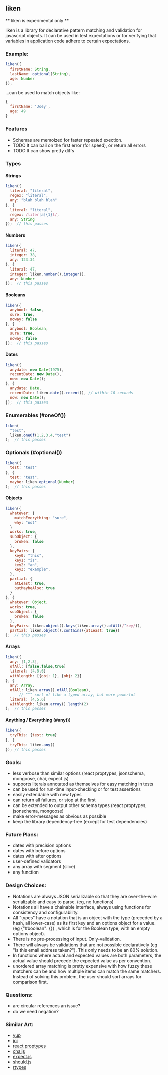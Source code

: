 ## liken

** liken is experimental only **

liken is a library for declarative pattern matching and validation for javascript objects.  It can be used in test expectations or for verifying that variables in application code adhere to certain expectations.

### Example:

```javascript
liken({
  firstName: String,
  lastName: optional(String),
  age: Number
});
```

...can be used to match objects like:
```javascript
{
  firstName: 'Joey',
  age: 49
}

```


### Features

* Schemas are memoized for faster repeated exection.
* TODO It can bail on the first error (for speed), or return all errors
* TODO It can show pretty diffs

### Types

#### Strings
```javascript
liken({
  literal: "literal",
  regex: "literal",
  any: "blah blah blah"
}, {
  literal: "literal",
  regex: /liter[a]{1}l/,
  any: String
});  // this passes
```

#### Numbers
```javascript
liken({
  literal: 47,
  integer: 38,
  any: 123.34
}, {
  literal: 47,
  integer: liken.number().integer(),
  any: Number
});  // this passes
```


#### Booleans
```javascript
liken({
  anybool: false,
  sure: true,
  noway: false
}, {
  anybool: Boolean,
  sure: true,
  noway: false
});  // this passes
```

#### Dates
```javascript
liken({
  anydate: new Date(1975),
  recentDate: new Date(),
  now: new Date();
}, {
  anydate: Date,
  recentDate: liken.date().recent(), // within 10 seconds
  now: new Date();
});  // this passes
```

### Enumerables (#oneOf())

```javascript
liken(
  "test",
  liken.oneOf(1,2,3,4,"test")
);  // this passes
```

### Optionals (#optional())
```javascript
liken({
  test: "test"
}, {
  test: "test",
  maybe: liken.optional(Number)
);  // this passes
```

#### Objects
```javascript
liken({
  whatever: {
    matchEverything: "sure",
    why: "not"
  }
  works: true,
  subObject: {
    broken: false
  },
  keyPairs: {
    key0: "this",
    key1: "is",
    key2: "an",
    key3: "example",
  },
  partial: {
    atLeast: true,
    butMaybeAlso: true
  }
}, {
  whatever: Object,
  works: true,
  subObject: {
    broken: false
  },
  keyPairs: liken.object().keys(liken.array().ofAll(/^key/)),
  partial: liken.object().contains({atLeast: true})
);  // this passes
```

#### Arrays
```javascript
liken({
  any: [1,2,3],
  ofAll: [false,false,true]
  literal: [4,5,6]
  withlength: [{obj: 1}, {obj: 2}]
}, {
  any: Array,
  ofAll: liken.array().ofAll(Boolean),
      // ^^^ sort of like a typed array, but more powerful
  literal: [4,5,6]
  withlength: liken.array().length(2)
);  // this passes
```

#### Anything / Everything (#any())
```javascript
liken({
  tryThis: {test: true}
}, {
  tryThis: liken.any()
}); // this passes
```


### Goals:
* less verbose than similar options (react proptypes, jsonschema, mongoose, chai, expect.js)
* supports literals annotated as themselves for easy matching in tests
* can be used for run-time input-checking or for test assertions
* easily extendable with new types
* can return all failures, or stop at the first
* can be extended to output other schema types (react proptypes,
  jsonschema, mongoose)
* make error-messages as obvious as possible
* keep the library dependency-free (except for test dependencies)

### Future Plans:
* dates with precision options
* dates with before options
* dates with after options
* user-defined validators
* any array with segment (slice)
* any function

### Design Choices:
* Notations are always JSON serializable so that they are
  over-the-wire serializable and easy to parse. (eg, no functions)
* Notations all have a chainable interface, always using functions for
  consistency and configurability.
* All "types" have a notation that is an object with the type (preceded
  by a hash, all lower-case) as its first key and an options object for a value.  (eg {"#boolean": {}} , which is for the Boolean type, with an empty options object).
* There is no pre-processing of input.  Only-validation.
* There will always be validations that are not possible declaratively
  (eg "Is this email address taken?").  This only needs to be an 80% solution.
* In functions where actual and expected values are both parameters, the
  actual value should precede the expected value as per convention.
* unordered array matching is pretty expensive with how fuzzy these
  matchers can be and how multiple items can match the same matchers.  Instead of solving this problem, the user should sort arrays for comparison first.

### Questions:
* are circular references an issue?
* do we need negation?



### Similar Art:
* [yup](https://github.com/jquense/yup)
* [joi](https://github.com/hapijs/joi)
* [react proptypes](https://facebook.github.io/react/docs/typechecking-with-proptypes.html)
* [chaijs](http://chaijs.com/)
* [expect.js](https://github.com/Automattic/expect.js)
* [should.js](http://shouldjs.github.io/)
* [rtypes](https://github.com/ericelliott/rtype)





